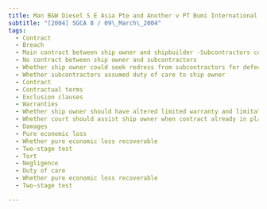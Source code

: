 ```yaml
---
title: Man B&W Diesel S E Asia Pte and Another v PT Bumi International Tankers and Another 
subtitle: "[2004] SGCA 8 / 09\_March\_2004"
tags:
  - Contract
  - Breach
  - Main contract between ship owner and shipbuilder -Subcontractors contracted with shipbuilder
  - No contract between ship owner and subcontractors
  - Whether ship owner could seek redress from subcontractors for defects
  - Whether subcontractors assumed duty of care to ship owner
  - Contract
  - Contractual terms
  - Exclusion clauses
  - Warranties
  - Whether ship owner should have altered limited warranty and limitation clauses to cover economic losses
  - Whether court should assist ship owner when contract already in place
  - Damages
  - Pure economic loss
  - Whether pure economic loss recoverable
  - Two-stage test
  - Tort
  - Negligence
  - Duty of care
  - Whether pure economic loss recoverable
  - Two-stage test

---
```


